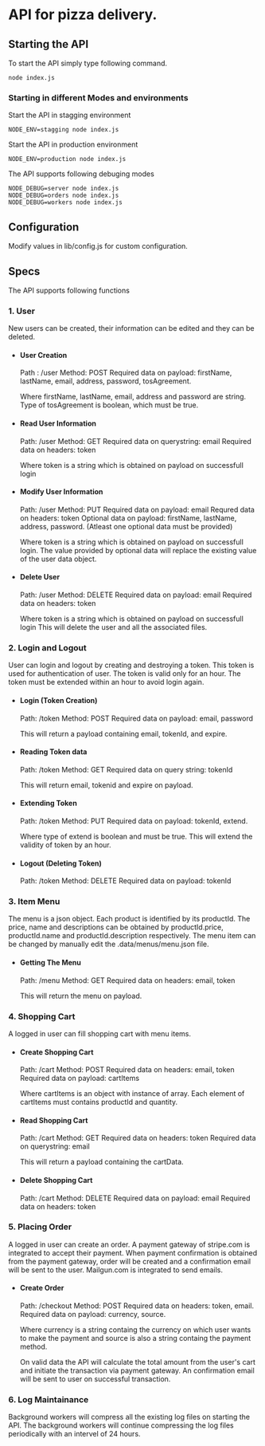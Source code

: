 # API for pizza delivery.

## Starting the API
To start the API simply type following command.

    node index.js

### Starting in different Modes and environments
Start the API in stagging environment 
    
    NODE_ENV=stagging node index.js

Start the API in production environment
    
    NODE_ENV=production node index.js

The API supports following debuging modes

    NODE_DEBUG=server node index.js
    NODE_DEBUG=orders node index.js
    NODE_DEBUG=workers node index.js

## Configuration
Modify values in lib/config.js for custom configuration.
## Specs
The API supports following functions
### 1. User
New users can be created, their information can be edited and they can be deleted.

*  #### User Creation
    Path : /user
    Method: POST
    Required data on payload: firstName, lastName, email, address, password, tosAgreement.
    
    Where firstName, lastName, email, address and password are string. Type of tosAgreement is boolean, which must be true.
*   #### Read User Information
    Path: /user
    Method: GET
    Required data on querystring: email
    Required data on headers: token
    
    Where token is a string which is obtained on payload on successfull login

*   #### Modify User Information
    Path: /user
    Method: PUT
    Required data on payload: email
    Requred data on headers: token
    Optional data on payload: firstName, lastName, address, password. (Atleast one optional data must be provided)
    
    Where token is a string which is obtained on payload on successfull login.
    The value provided by optional data will replace the existing value of the user data object.

*   #### Delete User
    Path: /user
    Method: DELETE
    Required data on payload: email
    Required data on headers: token

    Where token is a string which is obtained on payload on successfull login
    This will delete the user and all the associated files.

### 2. Login and Logout
User can login and logout by creating and destroying a token. This token is used for authentication of user. The token is valid only for an hour. The token must be extended within an hour to avoid login again.

*   #### Login (Token Creation)
    Path: /token
    Method: POST
    Required data on payload: email, password
    
    This will return a payload containing email, tokenId, and expire.

*   #### Reading Token data
    Path: /token
    Method: GET
    Required data on query string: tokenId

    This will return email, tokenid and expire on payload.
    
*   #### Extending Token
    Path: /token
    Method: PUT
    Required data on payload: tokenId, extend.

    Where type of extend is boolean and must be true. This will extend the validity of token by an hour.

*   #### Logout (Deleting Token)
    Path: /token
    Method: DELETE
    Required data on payload: tokenId

### 3. Item Menu
The menu is a json object. Each product is identified by its productId. The price, name and descriptions can be obtained by productId.price, productId.name and productId.description respectively. The menu item can be changed by manually edit the .data/menus/menu.json file. 
* #### Getting The Menu
    Path: /menu
    Method: GET
    Required data on headers: email, token
    
    This will return the menu on payload.

### 4. Shopping Cart
A logged in user can fill shopping cart with menu items.
* #### Create Shopping Cart
    Path: /cart
    Method: POST
    Required data on headers: email, token
    Required data on payload: cartItems
    
    Where cartItems is an object with instance of array. Each element of cartItems must contains productId and quantity.

* #### Read Shopping Cart
    Path: /cart
    Method: GET
    Required data on headers: token
    Required data on querystring: email

    This will return a payload containing the cartData.

* #### Delete Shopping Cart
    Path: /cart
    Method: DELETE
    Required data on payload: email
    Required data on headers: token

### 5. Placing Order
A logged in user can create an order. A payment gateway of stripe.com is integrated to accept their payment. When payment confirmation is obtained from the payment gateway, order will be created and a confirmation email will be sent to the user. Mailgun.com is integrated to send emails.
* #### Create Order
    Path: /checkout
    Method: POST
    Required data on headers: token, email.
    Required data on payload: currency, source.

    Where currency is a string containg the currency on which user wants to make the payment and source is also a string containg the payment method.
    
    On valid data the API will calculate the total amount from the user's cart and initiate the transaction via payment gateway. An confirmation email will be sent to user on successful transaction.

### 6. Log Maintainance
Background workers will compress all the existing log files on starting the API. The background workers will continue compressing the log files periodically with an intervel of 24 hours.
